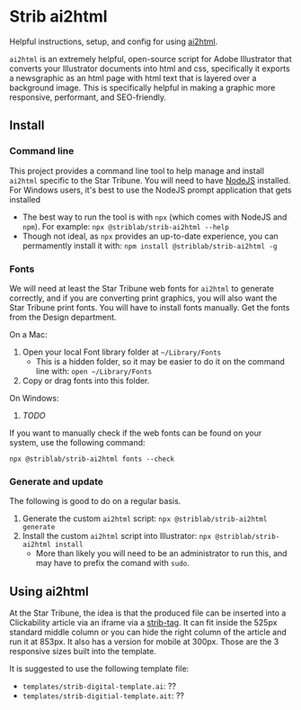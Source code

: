 # Strib ai2html

Helpful instructions, setup, and config for using [ai2html](http://ai2html.org/).

`ai2html` is an extremely helpful, open-source script for Adobe Illustrator that converts your Illustrator documents into html and css, specifically it exports a newsgraphic as an html page with html text that is layered over a background image. This is specifically helpful in making a graphic more responsive, performant, and SEO-friendly.

## Install

### Command line

This project provides a command line tool to help manage and install `ai2html` specific to the Star Tribune. You will need to have [NodeJS](https://nodejs.org/en/) installed. For Windows users, it's best to use the NodeJS prompt application that gets installed

- The best way to run the tool is with `npx` (which comes with NodeJS and `npm`). For example: `npx @striblab/strib-ai2html --help`
- Though not ideal, as `npx` provides an up-to-date experience, you can permamently install it with: `npm install @striblab/strib-ai2html -g`

### Fonts

We will need at least the Star Tribune web fonts for `ai2html` to generate correctly, and if you are converting print graphics, you will also want the Star Tribune print fonts. You will have to install fonts manually. Get the fonts from the Design department.

On a Mac:

1. Open your local Font library folder at `~/Library/Fonts`
   - This is a hidden folder, so it may be easier to do it on the command line with: `open ~/Library/Fonts`
1. Copy or drag fonts into this folder.

On Windows:

1. _TODO_

If you want to manually check if the web fonts can be found on your system, use the following command:

`npx @striblab/strib-ai2html fonts --check`

### Generate and update

The following is good to do on a regular basis.

1. Generate the custom `ai2html` script: `npx @striblab/strib-ai2html generate`
1. Install the custom `ai2html` script into Illustrator: `npx @striblab/strib-ai2html install`
   - More than likely you will need to be an administrator to run this, and may have to prefix the comand with `sudo`.

## Using ai2html

At the Star Tribune, the idea is that the produced file can be inserted into a Clickability article via an iframe via a [strib-tag](http://static.startribune.com/news/tools/embed-it/). It can fit inside the 525px standard middle column or you can hide the right column of the article and run it at 853px. It also has a version for mobile at 300px. Those are the 3 responsive sizes built into the template.

It is suggested to use the following template file:

- `templates/strib-digital-template.ai`: ??
- `templates/strib-digitial-template.ait`: ??
